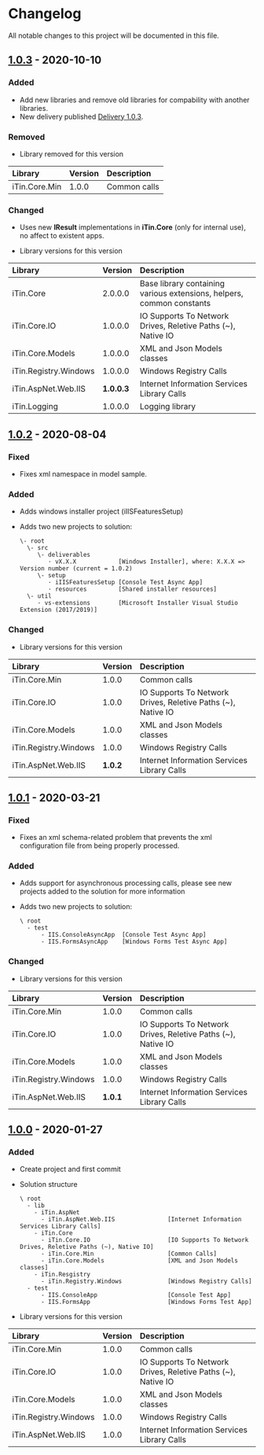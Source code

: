 ﻿# Changelog

All notable changes to this project will be documented in this file.

## [1.0.3] - 2020-10-10

### Added

- Add new libraries and remove old libraries for compability with another libraries.
- New delivery published [Delivery 1.0.3].

### Removed

- Library removed for this version

|Library|Version|Description|
|:------|:------|:----------|
|iTin.Core.Min| 1.0.0 | Common calls |

### Changed

- Uses new **IResult** implementations in **iTin.Core** (only for internal use), no affect to existent apps.

- Library versions for this version
  
|Library|Version|Description|
|:------|:------|:----------|
|iTin.Core| 2.0.0.0 | Base library containing various extensions, helpers, common constants |
|iTin.Core.IO| 1.0.0.0 | IO Supports To Network Drives, Reletive Paths (~), Native IO |
|iTin.Core.Models| 1.0.0.0 | XML and Json Models classes |
|iTin.Registry.Windows| 1.0.0.0 | Windows Registry Calls  |
|iTin.AspNet.Web.IIS| **1.0.0.3** | Internet Information Services Library Calls |
|iTin.Logging| 1.0.0.0 | Logging library |

## [1.0.2] - 2020-08-04

### Fixed

- Fixes xml namespace in model sample.

### Added

- Adds windows installer project (iIISFeaturesSetup)

- Adds two new projects to solution:

      \- root 
        \- src
           \- deliverables
              · vX.X.X            [Windows Installer], where: X.X.X => Version number (current = 1.0.2)
           \- setup
              · iIISFeaturesSetup [Console Test Async App]
              · resources         [Shared installer resources]
        \- util
           · vs-extensions        [Microsoft Installer Visual Studio Extension (2017/2019)]

### Changed

- Library versions for this version
  
|Library|Version|Description|
|:------|:------|:----------|
|iTin.Core.Min| 1.0.0 | Common calls |
|iTin.Core.IO| 1.0.0 | IO Supports To Network Drives, Reletive Paths (~), Native IO |
|iTin.Core.Models| 1.0.0 | XML and Json Models classes |
|iTin.Registry.Windows| 1.0.0 | Windows Registry Calls  |
|iTin.AspNet.Web.IIS| **1.0.2** | Internet Information Services Library Calls |


## [1.0.1] - 2020-03-21

### Fixed

- Fixes an xml schema-related problem that prevents the xml configuration file from being properly processed.

### Added

- Adds support for asynchronous processing calls, please see new projects added to the solution for more information

- Adds two new projects to solution:

      \ root
        - test
            - IIS.ConsoleAsyncApp  [Console Test Async App]
            - IIS.FormsAsyncApp    [Windows Forms Test Async App]

### Changed

- Library versions for this version
  
|Library|Version|Description|
|:------|:------|:----------|
|iTin.Core.Min| 1.0.0 | Common calls |
|iTin.Core.IO| 1.0.0 | IO Supports To Network Drives, Reletive Paths (~), Native IO |
|iTin.Core.Models| 1.0.0 | XML and Json Models classes |
|iTin.Registry.Windows| 1.0.0 | Windows Registry Calls  |
|iTin.AspNet.Web.IIS| **1.0.1** | Internet Information Services Library Calls |

## [1.0.0] - 2020-01-27

### Added

- Create project and first commit

- Solution structure

      \ root
        - lib
          - iTin.AspNet             
            - iTin.AspNet.Web.IIS               [Internet Information Services Library Calls] 
          - iTin.Core             
            - iTin.Core.IO                      [IO Supports To Network Drives, Reletive Paths (~), Native IO] 
            - iTin.Core.Min                     [Common Calls] 
            - iTin.Core.Models                  [XML and Json Models classes]
          - iTin.Resgistry    
            - iTin.Registry.Windows             [Windows Registry Calls] 
        - test
            - IIS.ConsoleApp                    [Console Test App]
            - IIS.FormsApp                      [Windows Forms Test App]

- Library versions for this version
  
|Library|Version|Description|
|:------|:------|:----------|
|iTin.Core.Min| 1.0.0 | Common calls |
|iTin.Core.IO| 1.0.0 | IO Supports To Network Drives, Reletive Paths (~), Native IO |
|iTin.Core.Models| 1.0.0 | XML and Json Models classes |
|iTin.Registry.Windows| 1.0.0 | Windows Registry Calls  |
|iTin.AspNet.Web.IIS| 1.0.0 | Internet Information Services Library Calls |

[1.0.3]: https://github.com/iAJTin/iIIS/releases/tag/v1.0.3
[1.0.2]: https://github.com/iAJTin/iIIS/releases/tag/v1.0.2
[1.0.1]: https://github.com/iAJTin/iIIS/releases/tag/v1.0.1
[1.0.0]: https://github.com/iAJTin/iIIS/releases/tag/v1.0.0

[Delivery 1.0.3]: https://github.com/iAJTin/iIIS/tree/master/src/deliverables/v1.0.3
